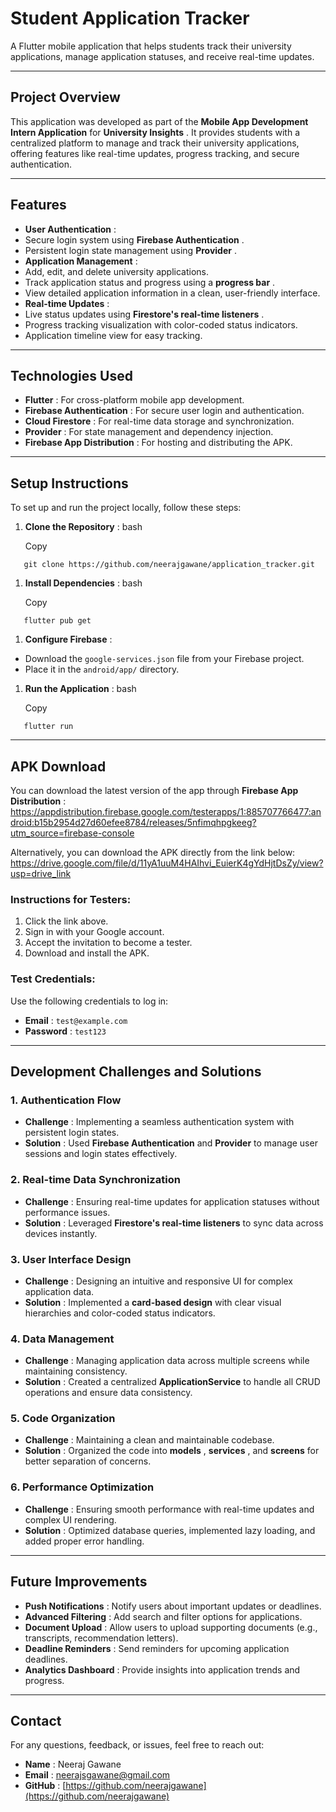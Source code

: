 # Student Application Tracker

A Flutter mobile application that helps students track their university applications, manage application statuses, and receive real-time updates.

---

## Project Overview

This application was developed as part of the **Mobile App Development Intern Application** for  **University Insights** . It provides students with a centralized platform to manage and track their university applications, offering features like real-time updates, progress tracking, and secure authentication.

---

## Features

* **User Authentication** :
* Secure login system using  **Firebase Authentication** .
* Persistent login state management using  **Provider** .
* **Application Management** :
* Add, edit, and delete university applications.
* Track application status and progress using a  **progress bar** .
* View detailed application information in a clean, user-friendly interface.
* **Real-time Updates** :
* Live status updates using  **Firestore's real-time listeners** .
* Progress tracking visualization with color-coded status indicators.
* Application timeline view for easy tracking.

---

## Technologies Used

* **Flutter** : For cross-platform mobile app development.
* **Firebase Authentication** : For secure user login and authentication.
* **Cloud Firestore** : For real-time data storage and synchronization.
* **Provider** : For state management and dependency injection.
* **Firebase App Distribution** : For hosting and distributing the APK.

---

## Setup Instructions

To set up and run the project locally, follow these steps:

1. **Clone the Repository** :
   bash

   Copy

```
   git clone https://github.com/neerajgawane/application_tracker.git
```

1. **Install Dependencies** :
   bash

   Copy

```
   flutter pub get
```

1. **Configure Firebase** :

* Download the `google-services.json` file from your Firebase project.
* Place it in the `android/app/` directory.

1. **Run the Application** :
   bash

   Copy

```
   flutter run
```

---

## APK Download

You can download the latest version of the app through  **Firebase App Distribution** :
https://appdistribution.firebase.google.com/testerapps/1:885707766477:android:b15b2954d27d60efee8784/releases/5nfimqhpgkeeg?utm_source=firebase-console

Alternatively, you can download the APK directly from the link below:
https://drive.google.com/file/d/11yA1uuM4HAIhvi_EuierK4gYdHjtDsZy/view?usp=drive_link

### Instructions for Testers:

1. Click the link above.
2. Sign in with your Google account.
3. Accept the invitation to become a tester.
4. Download and install the APK.

### Test Credentials:

Use the following credentials to log in:

* **Email** : `test@example.com`
* **Password** : `test123`

---

## Development Challenges and Solutions

### 1. **Authentication Flow**

* **Challenge** : Implementing a seamless authentication system with persistent login states.
* **Solution** : Used **Firebase Authentication** and **Provider** to manage user sessions and login states effectively.

### 2. **Real-time Data Synchronization**

* **Challenge** : Ensuring real-time updates for application statuses without performance issues.
* **Solution** : Leveraged **Firestore's real-time listeners** to sync data across devices instantly.

### 3. **User Interface Design**

* **Challenge** : Designing an intuitive and responsive UI for complex application data.
* **Solution** : Implemented a **card-based design** with clear visual hierarchies and color-coded status indicators.

### 4. **Data Management**

* **Challenge** : Managing application data across multiple screens while maintaining consistency.
* **Solution** : Created a centralized **ApplicationService** to handle all CRUD operations and ensure data consistency.

### 5. **Code Organization**

* **Challenge** : Maintaining a clean and maintainable codebase.
* **Solution** : Organized the code into  **models** ,  **services** , and **screens** for better separation of concerns.

### 6. **Performance Optimization**

* **Challenge** : Ensuring smooth performance with real-time updates and complex UI rendering.
* **Solution** : Optimized database queries, implemented lazy loading, and added proper error handling.

---

## Future Improvements

* **Push Notifications** : Notify users about important updates or deadlines.
* **Advanced Filtering** : Add search and filter options for applications.
* **Document Upload** : Allow users to upload supporting documents (e.g., transcripts, recommendation letters).
* **Deadline Reminders** : Send reminders for upcoming application deadlines.
* **Analytics Dashboard** : Provide insights into application trends and progress.

---

## Contact

For any questions, feedback, or issues, feel free to reach out:

* **Name** : Neeraj Gawane
* **Email** : [neerajsgawane@gmail.com](mailto:neerajsgawane@gmail.com)
* **GitHub** : [https://github.com/neerajgawane](https://github.com/neerajgawane)
